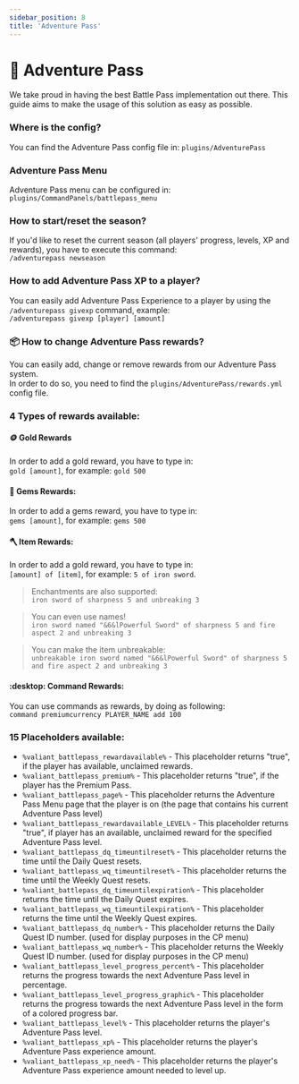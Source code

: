 ```yaml
---
sidebar_position: 8
title: 'Adventure Pass'
---
```






# :dart: **Adventure Pass**

We take proud in having the best Battle Pass implementation out there.
This guide aims to make the usage of this solution as easy as possible.


### Where is the config?
You can find the Adventure Pass config file in:
`plugins/AdventurePass`

### Adventure Pass Menu
Adventure Pass menu can be configured in:\
`plugins/CommandPanels/battlepass_menu`

### How to start/reset the season?

If you'd like to reset the current season (all players' progress, levels, XP and rewards), you have to execute this command:\
`/adventurepass newseason`


### How to add Adventure Pass XP to a player?

You can easily add Adventure Pass Experience to a player by using the `/adventurepass givexp` command, example:\
`/adventurepass givexp [player] [amount]`



### :package: How to change Adventure Pass rewards?

You can easily add, change or remove rewards from our Adventure Pass system.\
In order to do so, you need to find the `plugins/AdventurePass/rewards.yml` config file.



### 4 Types of rewards available:

#### :coin: Gold Rewards
In order to add a gold reward, you have to type in:\
`gold [amount]`, for example: `gold 500`

#### :gem: Gems Rewards:
In order to add a gems reward, you have to type in:\
`gems [amount]`, for example: `gems 500`


#### :axe: Item Rewards:
In order to add a gold reward, you have to type in:\
`[amount] of [item]`, for example: `5 of iron sword`.

> Enchantments are also supported:\
`iron sword of sharpness 5 and unbreaking 3`

> You can even use names!\
`iron sword named "&6&lPowerful Sword" of sharpness 5 and fire aspect 2 and unbreaking 3`

> You can make the item unbreakable:\
`unbreakable iron sword named "&6&lPowerful Sword" of sharpness 5 and fire aspect 2 and unbreaking 3`


#### :desktop: Command Rewards:
You can use commands as rewards, by doing as following:\
`command premiumcurrency PLAYER_NAME add 100`



### 15 Placeholders available:

- `%valiant_battlepass_rewardavailable%` - This placeholder returns "true", if the player has available, unclaimed rewards.
- `%valiant_battlepass_premium%` - This placeholder returns "true", if the player has the Premium Pass.
- `%valiant_battlepass_page%` - This placeholder returns the Adventure Pass Menu page that the player is on (the page that contains his current Adventure Pass level)
- `%valiant_battlepass_rewardavailable_LEVEL%` - This placeholder returns "true", if player has an available, unclaimed reward for the specified Adventure Pass level.
- `%valiant_battlepass_dq_timeuntilreset%` - This placeholder returns the time until the Daily Quest resets.
- `%valiant_battlepass_wq_timeuntilreset%` - This placeholder returns the time until the Weekly Quest resets.
- `%valiant_battlepass_dq_timeuntilexpiration%` - This placeholder returns the time until the Daily Quest expires.
- `%valiant_battlepass_wq_timeuntilexpiration%` - This placeholder returns the time until the Weekly Quest expires.
- `%valiant_battlepass_dq_number%` - This placeholder returns the Daily Quest ID number. (used for display purposes in the CP menu)
- `%valiant_battlepass_wq_number%` - This placeholder returns the Weekly Quest ID number. (used for display purposes in the CP menu)
- `%valiant_battlepass_level_progress_percent%` - This placeholder returns the progress towards the next Adventure Pass level in percentage.
- `%valiant_battlepass_level_progress_graphic%` - This placeholder returns the progress towards the next Adventure Pass level in the form of a colored progress bar.
- `%valiant_battlepass_level%` - This placeholder returns the player's Adventure Pass level.
- `%valiant_battlepass_xp%` - This placeholder returns the player's Adventure Pass experience amount.
- `%valiant_battlepass_xp_need%` - This placeholder returns the player's Adventure Pass experience amount needed to level up.
